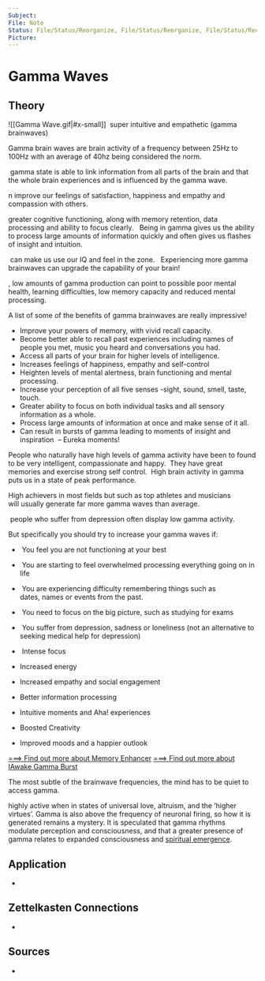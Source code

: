 ```yaml
---
Subject: 
File: Note
Status: File/Status/Reorganize, File/Status/Reorganize, File/Status/Recategorize, File/Status/Summarize, File/Status/Structuralize
Picture: 
---
```


# Gamma Waves

## Theory

![[Gamma Wave.gif|#x-small]]
 super intuitive and empathetic (gamma brainwaves)


Gamma brain waves are brain activity of a frequency between 25Hz to 100Hz with an average of 40hz being considered the norm.



 gamma state is able to link information from all parts of the brain and that the whole brain experiences and is influenced by the gamma wave.




n improve our feelings of satisfaction, happiness and empathy and compassion with others.


  
greater cognitive functioning, along with memory retention, data processing and ability to focus clearly.   Being in gamma gives us the ability to process large amounts of information quickly and often gives us flashes of insight and intuition.


 can make us use our IQ and feel in the zone.   Experiencing more gamma brainwaves can upgrade the capability of your brain!

, low amounts of gamma production can point to possible poor mental health, learning difficulties, low memory capacity and reduced mental processing.


A list of some of the benefits of gamma brainwaves are really impressive!

-   Improve your powers of memory, with vivid recall capacity.
-   Become better able to recall past experiences including names of people you met, music you heard and conversations you had.
-   Access all parts of your brain for higher levels of intelligence.
-   Increases feelings of happiness, empathy and self-control
-   Heighten levels of mental alertness, brain functioning and mental processing.
-   Increase your perception of all five senses -sight, sound, smell, taste, touch.
-   Greater ability to focus on both individual tasks and all sensory information as a whole.
-   Process large amounts of information at once and make sense of it all.
-   Can result in bursts of gamma leading to moments of insight and inspiration  – Eureka moments!

People who naturally have high levels of gamma activity have been to found to be very intelligent, compassionate and happy.  They have great memories and exercise strong self control.  High brain activity in gamma puts us in a state of peak performance.



High achievers in most fields but such as top athletes and musicians will usually generate far more gamma waves than average.


 people who suffer from depression often display low gamma activity.


But specifically you should try to increase your gamma waves if:
-    You feel you are not functioning at your best
-    You are starting to feel overwhelmed processing everything going on in life
-    You are experiencing difficulty remembering things such as dates, names or events from the past.
-    You need to focus on the big picture, such as studying for exams
-    You suffer from depression, sadness or loneliness (not an alternative to seeking medical help for depression)


-    Intense focus
-   Increased energy
-   Increased empathy and social engagement
-   Better information processing
-   Intuitive moments and Aha! experiences
-   Boosted Creativity
-   Improved moods and a happier outlook

[===> Find out more about Memory Enhancer](https://www.binauralbeatsmeditation.com/product/memory-enhancer/?ap_id=cpol99)
[===> Find out more about IAwake Gamma Burst](https://zo158.isrefer.com/go/gb/ctpmktg/)



The most subtle of the brainwave frequencies, the mind has to be quiet to access gamma.

highly active when in states of universal love, altruism, and the ‘higher virtues’. Gamma is also above the frequency of neuronal firing, so how it is generated remains a mystery. It is speculated that gamma rhythms modulate perception and consciousness, and that a greater presence of gamma relates to expanded consciousness and [spiritual emergence](https://brainworksneurotherapy.com/neurofeedback-spiritual-development).






## Application
- 

## Zettelkasten Connections
- 

## Sources
- 






